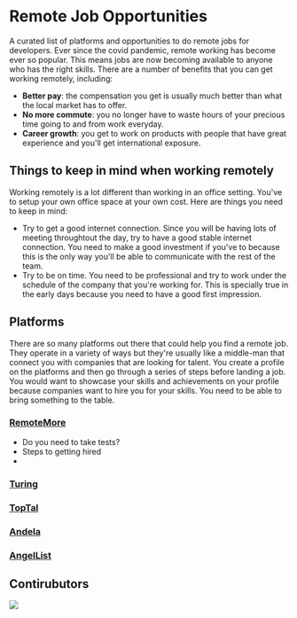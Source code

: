 # Remote Job Opportunities
A curated list of platforms and opportunities to do remote jobs for developers. Ever since the covid pandemic, remote working has become ever so popular. This means jobs are now becoming available to anyone who has the right skills. There are a number of benefits that you can get working remotely, including:
- **Better pay**: the compensation you get is usually much better than what the local market has to offer.
- **No more commute**: you no longer have to waste hours of your precious time going to and from work everyday.
- **Career growth**: you get to work on products with people that have great experience and you'll get international exposure.

## Things to keep in mind when working remotely
Working remotely is a lot different than working in an office setting. You've to setup your own office space at your own cost. Here are things you need to keep in mind:
* Try to get a good internet connection. Since you will be having lots of meeting throughtout the day, try to have a good stable internet connection. You need to make a good investment if you've to because this is the only way you'll be able to communicate with the rest of the team.
* Try to be on time. You need to be professional and try to work under the schedule of the company that you're working for. This is specially true in the early days because you need to have a good first impression.

## Platforms
There are so many platforms out there that could help you find a remote job. They operate in a variety of ways but they're usually like a middle-man that connect you with companies that are looking for talent. You create a profile on the platforms and then go through a series of steps before landing a job. You would want to showcase your skills and achievements on your profile because companies want to hire you for your skills. You need to be able to bring something to the table.

### [RemoteMore](https://remotemore.com/)
- Do you need to take tests?
- Steps to getting hired
- 
### [Turing](https://www.turing.com/)
### [TopTal](https://www.toptal.com/)
### [Andela](https://andela.com/)
### [AngelList](https://angel.co/)

## Contirubutors
<a href="https://github.com/Hamsa-Labs/remote-jobs/graphs/contributors">
  <img src="https://contrib.rocks/image?repo=Hamsa-Labs/remote-jobs" />
</a>


